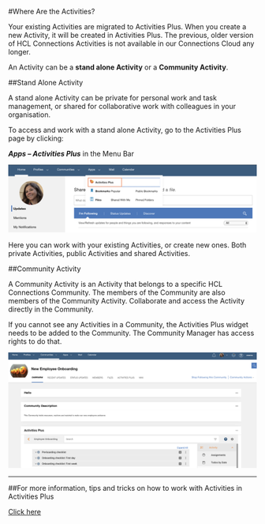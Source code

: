 #Where Are the Activities?

Your existing Activities are migrated to Activities Plus. When you create a new Activity, it will be created in Activities Plus. The previous, older version of HCL Connections Activities is not available in our Connections Cloud any longer.

An Activity can be a **stand alone Activity** or a **Community Activity**.

##Stand Alone Activity

A stand alone Activity can be private for personal work and task management, or shared for collaborative work with colleagues in your organisation.

To access and work with a stand alone Activity, go to the Activities Plus page by clicking:

**_Apps – Activities Plus_** in the Menu Bar

<img src="/assets/images/screen-shots/aplus/aplus-menu-item.png" alt="Activities Plus" />

Here you can work with your existing Activities, or create new ones. Both private Activities, public Activities and shared Activities.

##Community Activity

A Community Activity is an Activity that belongs to a specific HCL Connections Community. The members of the Community are also members of the Community Activity. Collaborate and access the Activity directly in the Community.

If you cannot see any Activities in a Community, the Activities Plus widget needs to be added to the Community. The Community Manager has access rights to do that.

<img src="/assets/images/screen-shots/aplus/aplus-widget-in-community.png" alt="Activities Plus Widget in Community" />

___

##For more information, tips and tricks on how to work with Activities in Activities Plus

[Click here](https://docs.collab.cloud/users/aplus-tips-and-tricks/)
